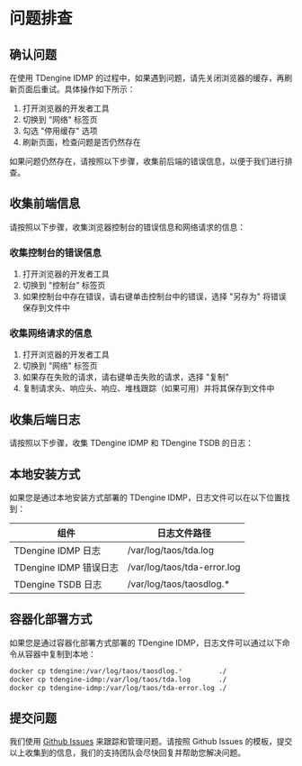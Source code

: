 # 问题排查

## 确认问题

在使用 TDengine IDMP 的过程中，如果遇到问题，请先关闭浏览器的缓存，再刷新页面后重试。具体操作如下所示：

1. 打开浏览器的开发者工具
2. 切换到 "网络" 标签页
3. 勾选 "停用缓存" 选项
4. 刷新页面，检查问题是否仍然存在

如果问题仍然存在，请按照以下步骤，收集前后端的错误信息，以便于我们进行排查。

## 收集前端信息

请按照以下步骤，收集浏览器控制台的错误信息和网络请求的信息：

### 收集控制台的错误信息

1. 打开浏览器的开发者工具
2. 切换到 "控制台" 标签页
3. 如果控制台中存在错误，请右键单击控制台中的错误，选择 "另存为" 将错误保存到文件中

### 收集网络请求的信息

1. 打开浏览器的开发者工具
2. 切换到 "网络" 标签页
3. 如果存在失败的请求，请右键单击失败的请求，选择 "复制"
4. 复制请求头、响应头、响应、堆栈跟踪（如果可用）并将其保存到文件中

## 收集后端日志

请按照以下步骤，收集 TDengine IDMP 和 TDengine TSDB 的日志：

## 本地安装方式

如果您是通过本地安装方式部署的 TDengine IDMP，日志文件可以在以下位置找到：

| 组件       | 日志文件路径                            |
|-----------|---------------------------------------|
| TDengine IDMP 日志 | /var/log/taos/tda.log          |
| TDengine IDMP 错误日志 | /var/log/taos/tda-error.log |
| TDengine TSDB 日志 | /var/log/taos/taosdlog.*      |

## 容器化部署方式

如果您是通过容器化部署方式部署的 TDengine IDMP，日志文件可以通过以下命令从容器中复制到本地：

```bash
docker cp tdengine:/var/log/taos/taosdlog.*         ./
docker cp tdengine-idmp:/var/log/taos/tda.log       ./
docker cp tdengine-idmp:/var/log/taos/tda-error.log ./
```

## 提交问题

我们使用 [Github Issues](https://github.com/taosdata/tdengine-idmp-docs/issues/new/choose) 来跟踪和管理问题。请按照 Github Issues 的模板，提交以上收集到的信息，我们的支持团队会尽快回复并帮助您解决问题。

